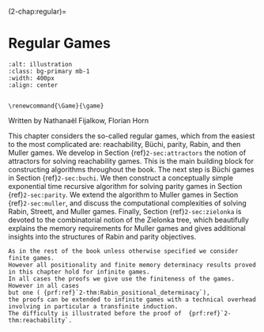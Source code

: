 (2-chap:regular)=
# Regular Games

```{image} ./../Illustrations/2.jpg
:alt: illustration
:class: bg-primary mb-1
:width: 400px
:align: center
```

```{math}

\renewcommand{\Game}{\game}

```


Written by Nathana&euml;l Fijalkow, Florian Horn



This chapter considers the so-called regular games, which from the easiest to the most complicated are: reachability, B&uuml;chi,
parity, Rabin, and then Muller games.
We develop in Section {ref}`2-sec:attractors` the notion of attractors for solving reachability games. 
This is the main building block for constructing algorithms throughout the book.
The next step is B&uuml;chi games in Section {ref}`2-sec:buchi`. 
We then construct a conceptually simple exponential time recursive algorithm for solving parity games in Section {ref}`2-sec:parity`.
We extend the algorithm to Muller games in Section {ref}`2-sec:muller`, and discuss the computational complexities of solving Rabin, Streett, and Muller games.
Finally, Section {ref}`2-sec:zielonka` is devoted to the combinatorial notion of the Zielonka tree, 
which beautifully explains the memory requirements for Muller games and gives additional insights into the structures of Rabin and parity objectives.

````{admonition} Remark 
As in the rest of the book unless otherwise specified we consider finite games.
However all positionality and finite memory determinacy results proved in this chapter hold for infinite games.
In all cases the proofs we give use the finiteness of the games.
However in all cases 
but one ( {prf:ref}`2-thm:Rabin_positional_determinacy`),
the proofs can be extended to infinite games with a technical overhead involving in particular a transfinite induction.
The difficulty is illustrated before the proof of  {prf:ref}`2-thm:reachability`.

````













